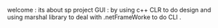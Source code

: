 welcome :
its about sp project GUI :
by using c++ CLR to do design and using marshal library to deal with .netFrameWorke to do CLI .
